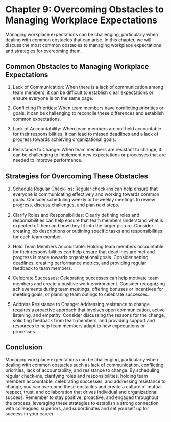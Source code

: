 Chapter 9: Overcoming Obstacles to Managing Workplace Expectations
==================================================================

Managing workplace expectations can be challenging, particularly when dealing with common obstacles that can arise. In this chapter, we will discuss the most common obstacles to managing workplace expectations and strategies for overcoming them.

Common Obstacles to Managing Workplace Expectations
---------------------------------------------------

1. Lack of Communication: When there is a lack of communication among team members, it can be difficult to establish clear expectations or ensure everyone is on the same page.

2. Conflicting Priorities: When team members have conflicting priorities or goals, it can be challenging to reconcile these differences and establish common expectations.

3. Lack of Accountability: When team members are not held accountable for their responsibilities, it can lead to missed deadlines and a lack of progress towards achieving organizational goals.

4. Resistance to Change: When team members are resistant to change, it can be challenging to implement new expectations or processes that are needed to improve performance.

Strategies for Overcoming These Obstacles
-----------------------------------------

1. Schedule Regular Check-ins: Regular check-ins can help ensure that everyone is communicating effectively and working towards common goals. Consider scheduling weekly or bi-weekly meetings to review progress, discuss challenges, and plan next steps.

2. Clarify Roles and Responsibilities: Clearly defining roles and responsibilities can help ensure that team members understand what is expected of them and how they fit into the larger picture. Consider creating job descriptions or outlining specific tasks and responsibilities for each team member.

3. Hold Team Members Accountable: Holding team members accountable for their responsibilities can help ensure that deadlines are met and progress is made towards organizational goals. Consider setting deadlines, creating performance metrics, and providing regular feedback to team members.

4. Celebrate Successes: Celebrating successes can help motivate team members and create a positive work environment. Consider recognizing achievements during team meetings, offering bonuses or incentives for meeting goals, or planning team outings to celebrate successes.

5. Address Resistance to Change: Addressing resistance to change requires a proactive approach that involves open communication, active listening, and empathy. Consider discussing the reasons for the change, soliciting feedback from team members, and providing support and resources to help team members adapt to new expectations or processes.

Conclusion
----------

Managing workplace expectations can be challenging, particularly when dealing with common obstacles such as lack of communication, conflicting priorities, lack of accountability, and resistance to change. By scheduling regular check-ins, clarifying roles and responsibilities, holding team members accountable, celebrating successes, and addressing resistance to change, you can overcome these obstacles and create a culture of mutual respect, trust, and collaboration that drives individual and organizational success. Remember to stay positive, proactive, and engaged throughout the process, leveraging these strategies to establish a strong connection with colleagues, superiors, and subordinates and set yourself up for success in your career.
